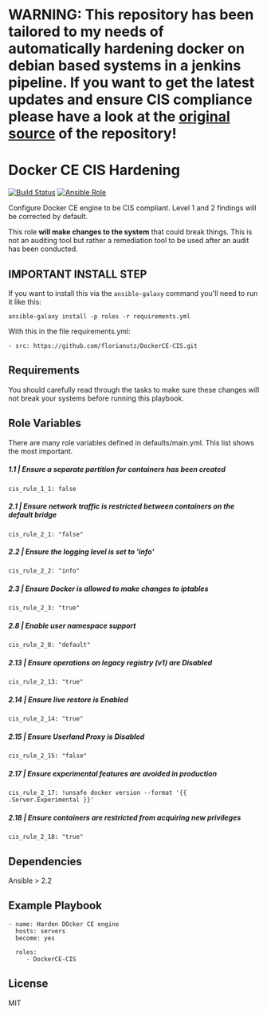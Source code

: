 # WARNING: This repository has been tailored to my needs of automatically hardening docker on debian based systems in a jenkins pipeline. If you want to get the latest updates and ensure CIS compliance please have a look at the [original source](https://github.com/florianutz/DockerCE-CIS) of the repository!

Docker CE CIS Hardening
=========

[![Build Status](https://travis-ci.org/florianutz/DockerCE-CIS.svg?branch=master)](https://travis-ci.org/florianutz/DockerCE-CIS)
[![Ansible Role](https://img.shields.io/badge/role-florianutz.DockerCE--CIS-blue.svg)](https://galaxy.ansible.com/florianutz/DockerCE-CIS/)


Configure Docker CE engine to be CIS compliant. Level 1 and 2 findings will be corrected by default.

This role **will make changes to the system** that could break things. This is not an auditing tool but rather a remediation tool to be used after an audit has been conducted.

## IMPORTANT INSTALL STEP

If you want to install this via the `ansible-galaxy` command you'll need to run it like this:

`ansible-galaxy install -p roles -r requirements.yml`

With this in the file requirements.yml:

```
- src: https://github.com/florianutz/DockerCE-CIS.git
```

Requirements
------------

You should carefully read through the tasks to make sure these changes will not break your systems before running this playbook.

Role Variables
--------------

There are many role variables defined in defaults/main.yml. This list shows the most important.
##### 1.1 | Ensure a separate partition for containers has been created
`cis_rule_1_1: false`

##### 2.1 | Ensure network traffic is restricted between containers on the default bridge
`cis_rule_2_1: "false"`

##### 2.2 | Ensure the logging level is set to 'info'
`cis_rule_2_2: "info"`

##### 2.3 | Ensure Docker is allowed to make changes to iptables
`cis_rule_2_3: "true"`

##### 2.8 | Enable user namespace support
`cis_rule_2_8: "default"`

##### 2.13 | Ensure operations on legacy registry (v1) are Disabled
`cis_rule_2_13: "true"`

##### 2.14 | Ensure live restore is Enabled
`cis_rule_2_14: "true"`

##### 2.15 | Ensure Userland Proxy is Disabled
`cis_rule_2_15: "false"`

##### 2.17 | Ensure experimental features are avoided in production
`cis_rule_2_17: !unsafe docker version --format '{{ .Server.Experimental }}'`

##### 2.18 | Ensure containers are restricted from acquiring new privileges
`cis_rule_2_18: "true"`

Dependencies
------------

Ansible > 2.2

Example Playbook
----------------

```
- name: Harden DOcker CE engine
  hosts: servers
  become: yes

  roles:
     - DockerCE-CIS
```
License
-------

MIT
